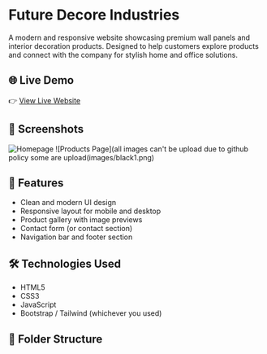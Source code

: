 # Future Decore Industries

A modern and responsive website showcasing premium wall panels and interior decoration products. Designed to help customers explore products and connect with the company for stylish home and office solutions.

## 🌐 Live Demo

👉 [View Live Website]()  

## 📸 Screenshots

![Homepage](images/hero.png)
![Products Page](all images can't be upload due to github policy some are upload(images/black1.png)


## 🚀 Features

- Clean and modern UI design
- Responsive layout for mobile and desktop
- Product gallery with image previews
- Contact form (or contact section)
- Navigation bar and footer section

## 🛠️ Technologies Used

- HTML5  
- CSS3  
- JavaScript  
- Bootstrap / Tailwind (whichever you used)

## 📁 Folder Structure

